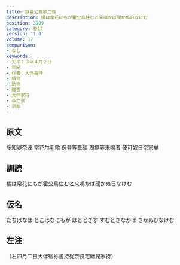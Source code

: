 ```yaml
---
title: 詠霍公鳥歌二首
description: 橘は常花にもが霍公鳥住むと来鳴かば聞かぬ日なけむ
position: 3909
category: 巻17
version: '1.0'
volume: 17
comparison:
- なし
keywords:
- 天平１３年４月２日
- 年紀
- 作者：大伴書持
- 植物
- 動物
- 贈答
- 大伴家持
- 恭仁京
- 京都
---
```


## 原文

多知婆奈波 常花尓毛歟 保登等藝須 周無等来鳴者 伎可奴日奈家牟

## 訓読

橘は常花にもが霍公鳥住むと来鳴かば聞かぬ日なけむ

## 仮名

たちばなは とこはなにもが ほととぎす すむときなかば きかぬひなけむ

## 左注

（右四月二日大伴宿祢書持従奈良宅贈兄家持）

